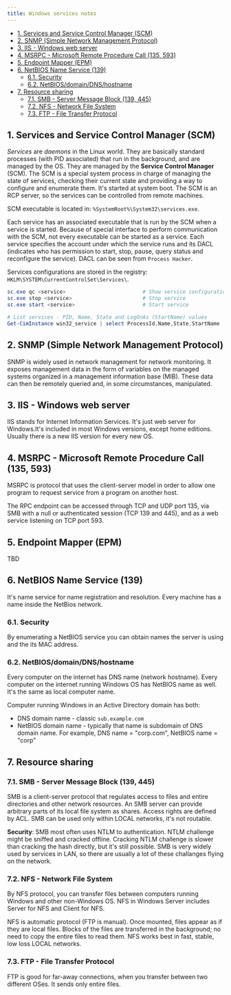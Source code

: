 ```yaml
---
title: Windows services notes
---
```


- [1. Services and Service Control Manager (SCM)](#1-services-and-service-control-manager-scm)
- [2. SNMP (Simple Network Management Protocol)](#2-snmp-simple-network-management-protocol)
- [3. IIS - Windows web server](#3-iis---windows-web-server)
- [4. MSRPC - Microsoft Remote Procedure Call (135, 593)](#4-msrpc---microsoft-remote-procedure-call-135-593)
- [5. Endpoint Mapper (EPM)](#5-endpoint-mapper-epm)
- [6. NetBIOS Name Service (139)](#6-netbios-name-service-139)
  - [6.1. Security](#61-security)
  - [6.2. NetBIOS/domain/DNS/hostname](#62-netbiosdomaindnshostname)
- [7. Resource sharing](#7-resource-sharing)
  - [7.1. SMB - Server Message Block (139, 445)](#71-smb---server-message-block-139-445)
  - [7.2. NFS - Network File System](#72-nfs---network-file-system)
  - [7.3. FTP - File Transfer Protocol](#73-ftp---file-transfer-protocol)

## 1. Services and Service Control Manager (SCM)
_Services_ are _daemons_ in the Linux world. They are basically standard processes (with PID associated) that run in the background, and are managed by the OS. They are managed by the **Service Control Manager** (SCM). The SCM is a special system process in charge of managing the state of services, checking their current state and providing a way to configure and enumerate them. It's started at system boot. The SCM is an RCP server, so the services can be controlled from remote machines.

SCM executable is located in: `%SystemRoot%\System32\services.exe`.

Each service has an associated executable that is run by the SCM when a service is started. Because of special interface to perform communication with the SCM, not every executable can be started as a service. Each service specifies the account under which the service runs and its DACL (indicates who has permission to start, stop, pause, query status and reconfigure the service). DACL can be seen from `Process Hacker`.

Services configurations are stored in the registry: `HKLM\SYSTEM\CurrentControlSet\Services\`.

```powershell
sc.exe qc <service>                         # Show service configuration
sc.exe stop <service>                       # Stop service
sc.exe start <service>                      # Start service

# List services - PID, Name, State and LogOnAs (StartName) values
Get-CimInstance win32_service | select ProcessId,Name,State,StartName
```

## 2. SNMP (Simple Network Management Protocol)
SNMP is widely used in network management for network monitoring. It exposes management data in the form of variables on the managed systems organized in a management information base (MIB). These data can then be remotely queried and, in some circumstances, manipulated.

## 3. IIS - Windows web server
IIS stands for Internet Information Services. It's just web server for Windows.It's included in most Windows versions, except home editions. Usually there is a new IIS version for every new OS.

## 4. MSRPC - Microsoft Remote Procedure Call (135, 593)
MSRPC is protocol that uses the client-server model in order to allow one program to request service from a program on another host.

The RPC endpoint can be accessed through TCP and UDP port 135, via SMB with a null or authenticated session (TCP 139 and 445), and as a web service listening on TCP port 593.

## 5. Endpoint Mapper (EPM)
TBD

## 6. NetBIOS Name Service (139)
It's name service for name registration and resolution. Every machine has a name inside the NetBios network.

### 6.1. Security
By enumerating a NetBIOS service you can obtain names the server is using and the its MAC address.

### 6.2. NetBIOS/domain/DNS/hostname
Every computer on the internet has DNS name (network hostname). Every computer on the internet running Windows OS has NetBIOS name as well. It's the same as local computer name.

Computer running Windows in an Active Directory domain has both:

- DNS domain name - classic `sub.example.com`
- NetBIOS domain name - typically that name is subdomain of DNS domain name. For example, DNS name = "corp.com", NetBIOS name = "corp"

## 7. Resource sharing

### 7.1. SMB - Server Message Block (139, 445)
SMB is a client-server protocol that regulates access to files and entire directories and other network resources. An SMB server can provide arbitrary parts of its local file system as shares. Access rights are defined by ACL. SMB can be used only within LOCAL networks, it's not routable.

**Security**: SMB most often uses NTLM to authentication. NTLM challenge might be sniffed and cracked offline. Cracking NTLM challenge is slower than cracking the hash directly, but it's still possible. SMB is very widely used by services in LAN, so there are usually a lot of these challanges flying on the network.

### 7.2. NFS - Network File System
By NFS protocol, you can transfer files between computers running Windows and other non-Windows OS. NFS in Windows Server includes Server for NFS and Client for NFS.

NFS is automatic protocol (FTP is manual). Once mounted, files appear as if they are local files. Blocks of the files are transferred in the background; no need to copy the entire files to read them. NFS works best in fast, stable, low loss LOCAL networks.

### 7.3. FTP - File Transfer Protocol
FTP is good for far-away connections, when you transfer between two different OSes. It sends only entire files.
